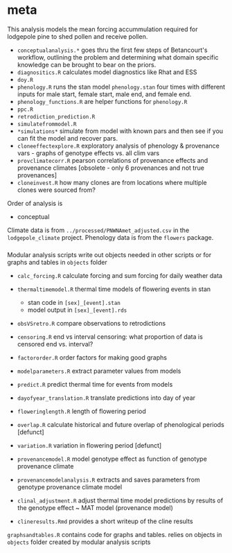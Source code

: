 # meta

This analysis models the mean forcing accummulation required for lodgepole pine to shed pollen and receive pollen.

- `conceptualanalysis.*` goes thru the first few steps of Betancourt's workflow, outlining the problem and determining what domain specific knowledge can be brought to bear on the priors.
- `diagnositics.R` calculates model diagnostics like Rhat and ESS
- `doy.R`
- `phenology.R` runs the stan model `phenology.stan` four times with different inputs for male start, female start, male end, and female end.
- `phenology_functions.R` are helper functions for `phenology.R`
- `ppc.R`  
- `retrodiction_prediction.R`
- `simulatefrommodel.R`
- `*simulations*` simulate from model with known pars and then see if you can fit the model and recover pars.
- `cloneeffectexplore.R` exploratory analysis of phenology & provenance vars - graphs of genotype effects vs. all clim vars
- `provclimatecorr.R` pearson correlations of provenance effects and provenance climates [obsolete - only 6 provenances and not true provenances]
- `cloneinvest.R` how many clones are from locations where multiple clones were sourced from?

Order of analysis is

- conceptual

Climate data is from `../processed/PNWNAmet_adjusted.csv` in the `lodgepole_climate` project. Phenology data is from the `flowers` package.

#####

Modular analysis scripts write out objects needed in other scripts or for graphs and tables in `objects` folder
- `calc_forcing.R` calculate forcing and sum forcing for daily weather data
- `thermaltimemodel.R` thermal time models of flowering events in stan
  - stan code in `[sex]_[event].stan`
  - model output in `[sex]_[event].rds`
- `obsVSretro.R` compare observations to retrodictions
- `censoring.R` end vs interval censoring: what proportion of data is censored end vs. interval?
- `factororder.R` order factors for making good graphs
- `modelparameters.R` extract parameter values from models
- `predict.R` predict thermal time for events from models 
- `dayofyear_translation.R` translate predictions into day of year 
- `floweringlength.R` length of flowering period
- `overlap.R` calculate historical and future overlap of phenological periods [defunct]
- `variation.R` variation in flowering period [defunct]

- `provenancemodel.R` model genotype effect as function of genotype provenance climate
- `provenancemodelanalysis.R` extracts and saves parameters from genotype provenance climate model 

- `clinal_adjustment.R` adjust thermal time model predictions by results of the genotype effect ~ MAT model (provenance model)

- `clineresults.Rmd` provides a short writeup of the cline results

`graphsandtables.R` contains code for graphs and tables. relies on objects in `objects` folder created by modular analysis scripts
